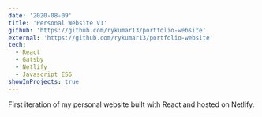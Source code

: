 ```yaml
---
date: '2020-08-09'
title: 'Personal Website V1'
github: 'https://github.com/rykumar13/portfolio-website'
external: 'https://github.com/rykumar13/portfolio-website'
tech:
  - React
  - Gatsby
  - Netlify
  - Javascript ES6
showInProjects: true
---
```


First iteration of my personal website built with React and hosted on Netlify.
